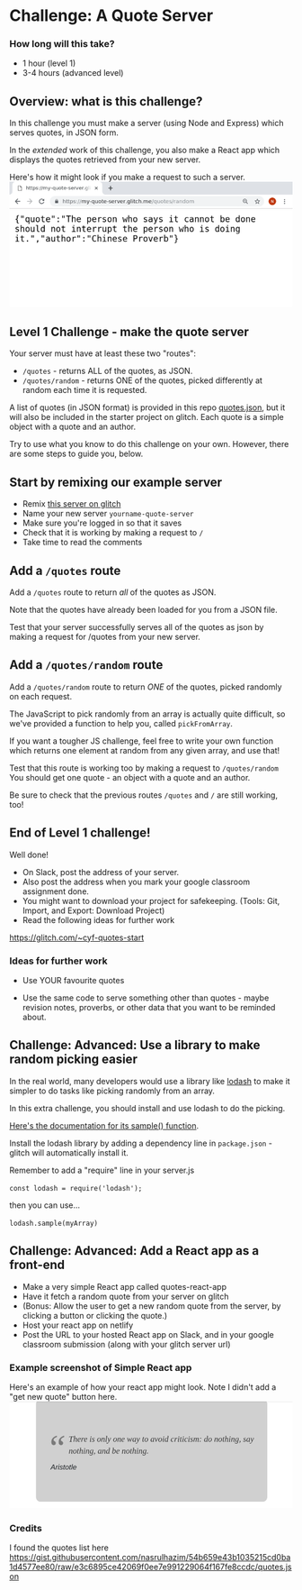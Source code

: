 # Challenge: A Quote Server

### How long will this take?

- 1 hour (level 1)
- 3-4 hours (advanced level)

## Overview: what is this challenge?

In this challenge you must make a server (using Node and Express) which serves quotes, in JSON form.

In the _extended_ work of this challenge, you also make a React app which displays the quotes retrieved from your new server.

Here's how it might look if you make a request to such a server.
![screenshot of the server in use](./screenshots/quote-server-example.png)

## Level 1 Challenge - make the quote server

Your server must have at least these two "routes":

- `/quotes` - returns ALL of the quotes, as JSON.
- `/quotes/random` - returns ONE of the quotes, picked differently at random each time it is requested.

A list of quotes (in JSON format) is provided in this repo [quotes.json](./quotes.json), but it will also be included in the starter project on glitch.  Each quote is a simple object with a quote and an author.

Try to use what you know to do this challenge on your own.  However, there are some steps to guide you, below.

## Start by remixing our example server

- Remix [this server on glitch](https://glitch.com/~cyf-quotes-start)
- Name your new server `yourname-quote-server`
- Make sure you're logged in so that it saves
- Check that it is working by making a request to `/`
- Take time to read the comments

## Add a `/quotes` route

Add a `/quotes` route to return _all_ of the quotes as JSON.

Note that the quotes have already been loaded for you from a JSON file.

Test that your server successfully serves all of the quotes as json by making a request for /quotes from your new server.

## Add a `/quotes/random` route

Add a `/quotes/random` route to return _ONE_ of the quotes, picked randomly on each request.

The JavaScript to pick randomly from an array is actually quite difficult, so we've provided a function to help you, called `pickFromArray`.

If you want a tougher JS challenge, feel free to write your own function which returns one element at random from any given array, and use that!

Test that this route is working too by making a request to `/quotes/random` You should get one quote - an object with a quote and an author.

Be sure to check that the previous routes `/quotes` and `/` are still working, too!

## End of Level 1 challenge!

Well done!

- On Slack, post the address of your server.
- Also post the address when you mark your google classroom assignment done.
- You might want to download your project for safekeeping. (Tools: Git, Import, and Export: Download Project)
- Read the following ideas for further work

https://glitch.com/~cyf-quotes-start

### Ideas for further work

- Use YOUR favourite quotes

- Use the same code to serve something other than quotes - maybe revision notes, proverbs, or other data that you want to be reminded about.

## Challenge: Advanced: Use a library to make random picking easier

In the real world, many developers would use a library like [lodash](https://lodash.com/) to make it simpler to do tasks like picking randomly from an array.

In this extra challenge, you should install and use lodash to do the picking.

[Here's the documentation for its sample() function](https://lodash.com/docs/4.17.11#sample).

Install the lodash library by adding a dependency line in `package.json` - glitch will automatically install it.

Remember to add a "require" line in your server.js

`const lodash = require('lodash');`

then you can use...

`lodash.sample(myArray)`

## Challenge: Advanced: Add a React app as a front-end

- Make a very simple React app called quotes-react-app
- Have it fetch a random quote from your server on glitch
- (Bonus: Allow the user to get a new random quote from the server, by clicking a button or clicking the quote.)
- Host your react app on netlify
- Post the URL to your hosted React app on Slack, and in your google classroom submission (along with your glitch server url)

### Example screenshot of Simple React app

Here's an example of how your react app might look.
Note I didn't add a "get new quote" button here.
![Example Screenshot of React App](./screenshots/example_react_quotes_app.png)



### Credits

I found the quotes list here https://gist.githubusercontent.com/nasrulhazim/54b659e43b1035215cd0ba1d4577ee80/raw/e3c6895ce42069f0ee7e991229064f167fe8ccdc/quotes.json
